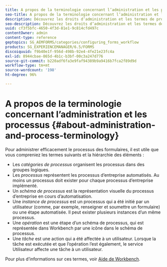 ```yaml
---
title: A propos de la terminologie concernant l’administration et les processus
seo-title: A propos de la terminologie concernant l’administration et les processus
description: Découvrez les droits d’administration et les termes de processus comme l’instance de processus, le diagramme de processus et le fonctionnement.
seo-description: Découvrez les droits d’administration et les termes de processus comme l’instance de processus, le diagramme de processus et le fonctionnement.
uuid: cf3f5bfc-4650-4f3d-81e1-9c814cfd497c
contentOwner: admin
content-type: reference
geptopics: SG_AEMFORMS/categories/configuring_forms_workflow
products: SG_EXPERIENCEMANAGER/6.5/FORMS
discoiquuid: f9b40e1f-956d-498b-92e4-4fe21e23fc4a
exl-id: 8944cbae-865d-4b1c-b3bf-00c3a247d776
source-git-commit: b220adf6fa3e9faf94389b9a9416b7fca2f89d9d
workflow-type: tm+mt
source-wordcount: '198'
ht-degree: 96%

---
```


# A propos de la terminologie concernant l’administration et les processus {#about-administration-and-process-terminology}

Pour administrer efficacement le processus des formulaires, il est utile que vous compreniez les termes suivants et la hiérarchie des éléments :

* Les *catégories de processus* organisent les processus dans des groupes logiques.
* Les *processus* représentent les processus d’entreprise automatisés. Au moins un processus doit exister pour chaque processus d’entreprise implémenté.
* Un *schéma de processus* est la représentation visuelle du processus d’entreprise en cours d’automatisation.
* Une *instance de processus* est un processus qui a été initié par un utilisateur (comme, par exemple, renseigner et soumettre un formulaire) ou une étape automatisée. Il peut exister plusieurs instances d’un même processus.
* Une *opération* est une étape d’un schéma de processus, qui est représentée dans Workbench par une icône dans le schéma de processus.
* Une *tâche* est une action qui a été affectée à un utilisateur. Lorsque la tâche est exécutée et que l’opération l’est également, le service Utilisateur affecte une tâche à un utilisateur.

Pour plus d’informations sur ces termes, voir [Aide de Workbench](https://www.adobe.com/go/learn_aemforms_workbench_63).
